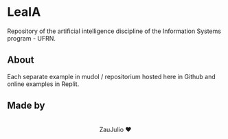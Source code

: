 # LeaIA

Repository of the artificial intelligence discipline of the Information Systems program - UFRN.

## About

Each separate example in mudol / repositorium hosted here in Github and online examples in Replit.

## Made by

<p align="center">
  <br />
  ZauJulio ❤️
  <br />
</p>
